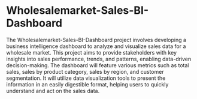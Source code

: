 # Wholesalemarket-Sales-BI-Dashboard

The Wholesalemarket-Sales-BI-Dashboard project involves developing a business intelligence dashboard to analyze and visualize sales data for a wholesale market. This project aims to provide stakeholders with key insights into sales performance, trends, and patterns, enabling data-driven decision-making. The dashboard will feature various metrics such as total sales, sales by product category, sales by region, and customer segmentation. It will utilize data visualization tools to present the information in an easily digestible format, helping users to quickly understand and act on the sales data.
